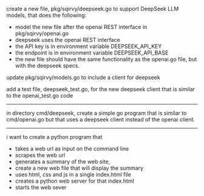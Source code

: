 create a new file, pkg/sqirvy/deepseek.go to support DeepSeek LLM models, that does the following:
- model the new file after the openai REST interface in pkg/sqirvy/openai.go
- deepseek uses the openai REST interface
- the API key is in environment variable DEEPSEEK_API_KEY
- the endpoint is in environment variable DEEPSEEK_API_BASE
- the new file should have the same functionality as the openai.go file, but with the deepseek specs.

update pkg/sqirvy/models.go to include a client for deepseek

add a test file, deepseek_test.go, for the new deepseek client that is similar to the openai_test.go code

----------------------------------------
in directory cmd/deepseek, create a simple go program that is similar to cmd/openai.go but that uses a deepseek client instead of the openai client. 

-----------------------------------------------------------------------------------------------------
i want to create a python program that 
- takes a web url as input on the command line
- scrapes the web url
- generates a summary of the web site, 
- create a new web file that will display the summary
- uses html, css and js in a single index.html file
- creates a python web server for that index.html
- starts the web sever